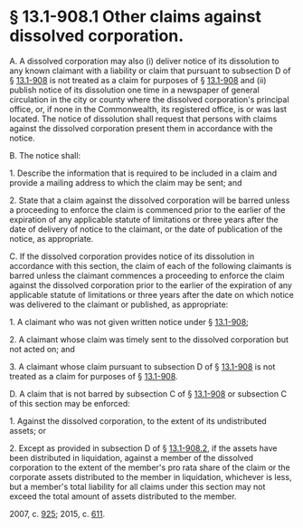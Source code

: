 # § 13.1-908.1 Other claims against dissolved corporation.

<p>A. A dissolved corporation may also (i) deliver notice of its dissolution to any known claimant with a liability or claim that pursuant to subsection D of § <a href='http://law.lis.virginia.gov/vacode/13.1-908/'>13.1-908</a> is not treated as a claim for purposes of § <a href='http://law.lis.virginia.gov/vacode/13.1-908/'>13.1-908</a> and (ii) publish notice of its dissolution one time in a newspaper of general circulation in the city or county where the dissolved corporation's principal office, or, if none in the Commonwealth, its registered office, is or was last located. The notice of dissolution shall request that persons with claims against the dissolved corporation present them in accordance with the notice.</p><p>B. The notice shall:</p><p>1. Describe the information that is required to be included in a claim and provide a mailing address to which the claim may be sent; and</p><p>2. State that a claim against the dissolved corporation will be barred unless a proceeding to enforce the claim is commenced prior to the earlier of the expiration of any applicable statute of limitations or three years after the date of delivery of notice to the claimant, or the date of publication of the notice, as appropriate.</p><p>C. If the dissolved corporation provides notice of its dissolution in accordance with this section, the claim of each of the following claimants is barred unless the claimant commences a proceeding to enforce the claim against the dissolved corporation prior to the earlier of the expiration of any applicable statute of limitations or three years after the date on which notice was delivered to the claimant or published, as appropriate:</p><p>1. A claimant who was not given written notice under § <a href='http://law.lis.virginia.gov/vacode/13.1-908/'>13.1-908</a>;</p><p>2. A claimant whose claim was timely sent to the dissolved corporation but not acted on; and</p><p>3. A claimant whose claim pursuant to subsection D of § <a href='http://law.lis.virginia.gov/vacode/13.1-908/'>13.1-908</a> is not treated as a claim for purposes of § <a href='http://law.lis.virginia.gov/vacode/13.1-908/'>13.1-908</a>.</p><p>D. A claim that is not barred by subsection C of § <a href='http://law.lis.virginia.gov/vacode/13.1-908/'>13.1-908</a> or subsection C of this section may be enforced:</p><p>1. Against the dissolved corporation, to the extent of its undistributed assets; or</p><p>2. Except as provided in subsection D of § <a href='http://law.lis.virginia.gov/vacode/13.1-908.2/'>13.1-908.2</a>, if the assets have been distributed in liquidation, against a member of the dissolved corporation to the extent of the member's pro rata share of the claim or the corporate assets distributed to the member in liquidation, whichever is less, but a member's total liability for all claims under this section may not exceed the total amount of assets distributed to the member.</p><p>2007, c. <a href='http://lis.virginia.gov/cgi-bin/legp604.exe?071+ful+CHAP0925'>925</a>; 2015, c. <a href='http://lis.virginia.gov/cgi-bin/legp604.exe?151+ful+CHAP0611'>611</a>.</p>